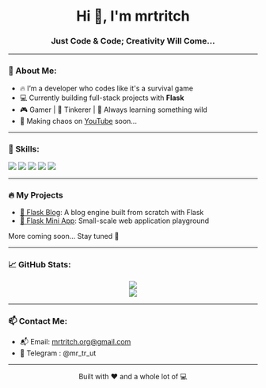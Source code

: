 <h1 align="center">Hi 👋, I'm mrtritch</h1>
<h3 align="center">Just Code & Code; Creativity Will Come...</h3>

---

### 👾 About Me:
- 🔥 I’m a developer who codes like it's a survival game  
- 💻 Currently building full-stack projects with **Flask**
- 🎮 Gamer | 🔧 Tinkerer | 🌱 Always learning something wild
- 🎥 Making chaos on [YouTube](https://youtube.com/@YOURCHANNEL) soon...

---

### 🧠 Skills:
<p>
  <img src="https://img.shields.io/badge/Python-3670A0?style=for-the-badge&logo=python&logoColor=white" />
  <img src="https://img.shields.io/badge/Flask-000000?style=for-the-badge&logo=flask&logoColor=white" />
  <img src="https://img.shields.io/badge/HTML5-E34F26?style=for-the-badge&logo=html5&logoColor=white" />
  <img src="https://img.shields.io/badge/CSS3-1572B6?style=for-the-badge&logo=css3&logoColor=white" />
  <img src="https://img.shields.io/badge/GitHub-181717?style=for-the-badge&logo=github&logoColor=white" />
</p>

---

### 🔥 My Projects
- [🧪 Flask Blog](https://github.com/mrtritch/flaskblog): A blog engine built from scratch with Flask  
- [🚧 Flask Mini App](https://github.com/mrtritch/Flask): Small-scale web application playground

More coming soon... Stay tuned 👀

---

### 📈 GitHub Stats:
<p align="center">
  <img src="https://github-readme-stats.vercel.app/api?username=mrtritch&show_icons=true&theme=radical" />
  <br>
  <img src="https://github-readme-streak-stats.herokuapp.com/?user=mrtritch&theme=radical" />
</p>

---

### 📫 Contact Me:
- 📬 Email: mrtritch.org@gmail.com
- 💬 Telegram : @mr_tr_ut

---

<p align="center">Built with ❤️ and a whole lot of 💻</p>
